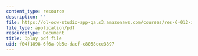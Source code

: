 ```yaml
---
content_type: resource
description: ''
file: https://ol-ocw-studio-app-qa.s3.amazonaws.com/courses/res-6-012-introduction-to-probability-spring-2018/f04f18986f6a9b5edacfc8058cce3897_uL31gpFdarc.pdf
file_type: application/pdf
resourcetype: Document
title: 3play pdf file
uid: f04f1898-6f6a-9b5e-dacf-c8058cce3897
---
```

